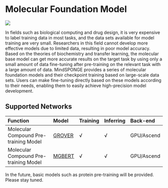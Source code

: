 # Molecular Foundation Model

<a href="https://gitee.com/mindspore/docs/blob/r2.0.0-alpha/docs/mindsponge/docs/source_en/user/basic.md" target="_blank"><img src="https://mindspore-website.obs.cn-north-4.myhuaweicloud.com/website-images/r2.0.0-alpha/resource/_static/logo_source_en.png"></a>

In fields such as biological computing and drug design, it is very expensive to label training data in most tasks, and the data sets available for model training are very small. Researchers in this field cannot develop more effective models due to limited data, resulting in poor model accuracy. Based on the theories of biochemistry and transfer learning, the molecular base model can get more accurate results on the target task by using only a small amount of data fine-tuning after pre-training on the relevant task with a large amount of data. MindSPONGE provides a series of molecular foundation models and their checkpoint training based on large-scale data sets. Users can make fine-tuning directly based on these models according to their needs, enabling them to easily achieve high-precision model development.

## Supported Networks

| Function            | Model                  | Training | Inferring | Back-end       |
| :----------- | :------------------------------ | :--- | :--- | :-------- |
| Molecular Compound Pre-training Model | [GROVER](https://gitee.com/mindspore/mindscience/tree/r0.2.0-alpha/MindSPONGE/applications/research/grover) | √    | √   | GPU/Ascend |
| Molecular Compound Pre-training Model | [MGBERT](https://gitee.com/mindspore/mindscience/tree/r0.2.0-alpha/MindSPONGE/applications/research/MG_BERT) | √    | √   | GPU/Ascend |

In the future, basic models such as protein pre-training will be provided. Please stay tuned.